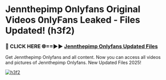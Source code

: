 # Jennthepimp Onlyfans Original Videos 0nlyFans Leaked - Files Updated! (h3f2)

<h3>🔴 CLICK HERE 🌐==►► <a href="https://tinyurl.com/2m67pmp6" rel="nofollow">Jennthepimp Onlyfans Updated Files</a></h3>

Get Jennthepimp Onlyfans and all content. Now you can access all videos and pictures of Jennthepimp Onlyfans. New Updated Files 2025!

[![h3f2](https://i.imgur.com/H4QAA4z.gif)](https://tinyurl.com/2m67pmp6)